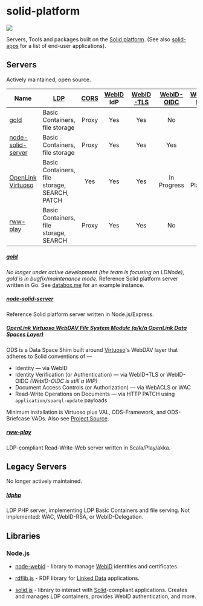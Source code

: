 # solid-platform
[![](https://img.shields.io/badge/project-Solid-7C4DFF.svg?style=flat-square)](https://github.com/solid/solid)

Servers, Tools and packages built on the
[Solid platform](https://github.com/solid/solid-spec).
(See also [solid-apps](https://github.com/solid/solid-apps) for a list of
end-user applications).

## Servers
Actively maintained, open source.

Name | [LDP](https://www.w3.org/TR/ldp/) | [CORS](https://github.com/solid/solid-spec/blob/master/recommendations-server.md) | [WebID](https://github.com/solid/solid-spec/blob/master/solid-webid-profiles.md) IdP | [WebID-TLS](https://github.com/solid/solid-spec/blob/master/authn-webid-tls.md) | [WebID-OIDC](https://github.com/solid/webid-oidc-spec) | [WebID-RSA](https://github.com/solid/solid/blob/master/proposals/auth-webid-rsa.md) | WebID-Delegation | [WAC](https://github.com/solid/web-access-control-spec) | [WSS](https://github.com/solid/solid-spec/blob/master/api-websockets.md) |
-----|-----|:----:|:--------------:|:---------:|:----------:|:---------:|:----------------:|:---:|:---:|
[gold](https://github.com/linkeddata/gold)|Basic Containers, file storage|Proxy|Yes|Yes|No|Yes|Yes|Yes|Yes|
[node-solid-server](https://github.com/solid/node-solid-server/)|Basic Containers, file storage|Proxy|Yes|Yes|Yes|No|In Progress|Yes|Yes|
[OpenLink Virtuoso](https://github.com/openlink/virtuoso-opensource/tree/develop/7/)|Basic Containers, file storage, SEARCH, PATCH|Yes|Yes|Yes|In Progress|Not Planned|Yes|Yes|Yes|
[rww-play](https://github.com/read-write-web/rww-play)|Basic Containers, file storage, SEARCH|Proxy|  Yes  |  Yes  |  No  |  No  |  N/A  |  Yes  |  ?  |

##### [gold](https://github.com/linkeddata/gold)
*No longer under active development (the team is focusing on LDNode),
gold is in bugfix/maintenance mode.*
Reference Solid platform server written in Go.
See [databox.me](https://databox.me/) for an example instance.

##### [node-solid-server](https://github.com/solid/node-solid-server/)
Reference Solid platform server written in Node.js/Express.

##### [OpenLink Virtuoso WebDAV File System Module (a/k/a OpenLink Data Spaces Layer)](http://ods.openlinksw.com/owiki/wiki/ODS)
ODS is a Data Space Shim built around [Virtuoso](https://virtuoso.openlinksw.com/)'s WebDAV layer that adheres to Solid conventions of —
* Identity — via WebID
* Identity Verification (or Authentication) — via WebID+TLS or WebID-OIDC _(WebID-OIDC is still a WIP)_
* Document Access Controls (or Authorization) — via WebACLS or WAC
* Read-Write Operations on Documents — via HTTP PATCH using `application/sparql-update` payloads

Minimum installation is Virtuoso plus VAL, ODS-Framework, and ODS-Briefcase VADs.  Also see [Project Source](https://github.com/openlink/virtuoso-opensource/tree/develop/7/appsrc).

##### [rww-play](https://github.com/read-write-web/rww-play)
LDP-compliant Read-Write-Web server written in Scala/Play/akka.


## Legacy Servers
No longer actively maintained.

##### [ldphp](https://github.com/linkeddata/ldphp)
LDP PHP server, implementing LDP Basic Containers and file serving.
Not implemented: WAC, WebID-RSA, or WebID-Delegation.

## Libraries

### Node.js
* [node-webid](https://github.com/linkeddata/node-webid/) - library to manage
    [WebID](http://www.w3.org/2005/Incubator/webid/spec/identity/) identities
    and certificates.

* [rdflib.js](https://github.com/linkeddata/rdflib.js/) - RDF library for
    [Linked Data](http://www.w3.org/DesignIssues/LinkedData.html) applications.

* [solid.js](https://github.com/solid/solid.js) - library to interact with
    [Solid](https://github.com/solid/solid-spec)-compliant applications.
    Creates and manages LDP containers, provides WebID authentication, and more.
